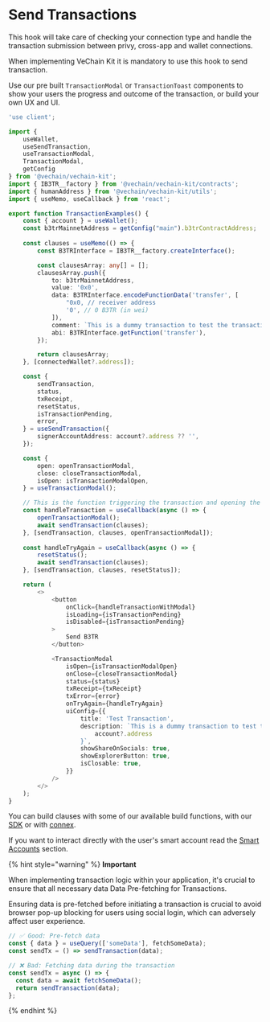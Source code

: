 # Send Transactions

This hook will take care of checking your connection type and handle the transaction submission between privy, cross-app and wallet connections.

When implementing VeChain Kit it is mandatory to use this hook to send transaction.

Use our pre built `TransactionModal` or `TransactionToast` components to show your users the progress and outcome of the transaction, or build your own UX and UI.

```typescript
'use client';

import {
    useWallet,
    useSendTransaction,
    useTransactionModal,
    TransactionModal,
    getConfig
} from '@vechain/vechain-kit';
import { IB3TR__factory } from '@vechain/vechain-kit/contracts';
import { humanAddress } from '@vechain/vechain-kit/utils';
import { useMemo, useCallback } from 'react';

export function TransactionExamples() {
    const { account } = useWallet();
    const b3trMainnetAddress = getConfig("main").b3trContractAddress;
    
    const clauses = useMemo(() => {
        const B3TRInterface = IB3TR__factory.createInterface();

        const clausesArray: any[] = [];
        clausesArray.push({
            to: b3trMainnetAddress,
            value: '0x0',
            data: B3TRInterface.encodeFunctionData('transfer', [
                "0x0, // receiver address
                '0', // 0 B3TR (in wei)
            ]),
            comment: `This is a dummy transaction to test the transaction modal. Confirm to transfer ${0} B3TR to ${humanAddress("Ox0")}`,
            abi: B3TRInterface.getFunction('transfer'),
        });

        return clausesArray;
    }, [connectedWallet?.address]);

    const {
        sendTransaction,
        status,
        txReceipt,
        resetStatus,
        isTransactionPending,
        error,
    } = useSendTransaction({
        signerAccountAddress: account?.address ?? '',
    });

    const {
        open: openTransactionModal,
        close: closeTransactionModal,
        isOpen: isTransactionModalOpen,
    } = useTransactionModal();

    // This is the function triggering the transaction and opening the modal
    const handleTransaction = useCallback(async () => {
        openTransactionModal();
        await sendTransaction(clauses);
    }, [sendTransaction, clauses, openTransactionModal]);
    
    const handleTryAgain = useCallback(async () => {
        resetStatus();
        await sendTransaction(clauses);
    }, [sendTransaction, clauses, resetStatus]);

    return (
        <>
            <button
                onClick={handleTransactionWithModal}
                isLoading={isTransactionPending}
                isDisabled={isTransactionPending}
            >
                Send B3TR
            </button>

            <TransactionModal
                isOpen={isTransactionModalOpen}
                onClose={closeTransactionModal}
                status={status}
                txReceipt={txReceipt}
                txError={error}
                onTryAgain={handleTryAgain}
                uiConfig={{
                    title: 'Test Transaction',
                    description: `This is a dummy transaction to test the transaction modal. Confirm to transfer ${0} B3TR to ${
                        account?.address
                    }`,
                    showShareOnSocials: true,
                    showExplorerButton: true,
                    isClosable: true,
                }}
            />
        </>
    );
}

```

You can build clauses with some of our available build functions, with our [SDK](https://docs.vechain.org/developer-resources/sdks-and-providers/sdk) or  with [connex](https://docs.vechain.org/developer-resources/sdks-and-providers/connex).

If you want to interact directly with the user's smart account read the [Smart Accounts](../social-login/smart-accounts.md#multiclause-transactions) section.

{% hint style="warning" %}
**Important**

When implementing transaction logic within your application, it's crucial to ensure that all necessary data Data Pre-fetching for Transactions.

Ensuring data is pre-fetched before initiating a transaction is crucial to avoid browser pop-up blocking for users using social login, which can adversely affect user experience.

```javascript
// ✅ Good: Pre-fetch data
const { data } = useQuery(['someData'], fetchSomeData);
const sendTx = () => sendTransaction(data);

// ❌ Bad: Fetching data during the transaction
const sendTx = async () => {
  const data = await fetchSomeData();
  return sendTransaction(data);
};
```
{% endhint %}


